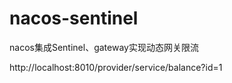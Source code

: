 # nacos-sentinel
nacos集成Sentinel、gateway实现动态网关限流

http://localhost:8010/provider/service/balance?id=1
